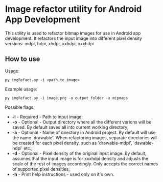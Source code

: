 # Image refactor utility for Android App Development

This utility is used to refactor bitmap images for use in Android app development. It refactors the input image into different pixel density versions: mdpi, hdpi, xhdpi, xxhdpi, xxxhdpi

## How to use

Usage:

    py imgRefact.py -i <path_to_image>

Example usage:

    py imgRefact.py -i image.png -o output_folder -a mipmaps

Possible flags:

 - **-i** - Required - Path to input image;
 - **-o** - Optional - Output directory where all the different verions will be saved. By default saves all into current working directory;
 - **-a** - Optional - Name of directory in Android project. By default will use the name 'drawable'. When refactoring images, separate directories will be created for each pixel density, such as 'drawable-mdpi', 'dawable-hdpi' etc.;
 - **-d** - Optional - Pixel density of the original input image. By default, assumes that the input image is for xxxhdpi density and adjusts the scale of the rest of images accordingly. Only accepts the correct names of supported pixel densities;
 - **-h** - Print help instructions - used only on it's own.